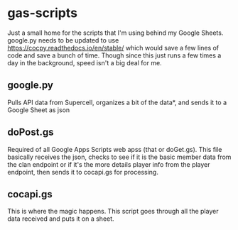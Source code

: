 # gas-scripts

Just a small home for the scripts that I'm using behind my Google Sheets.  google.py needs to be updated to use https://cocpy.readthedocs.io/en/stable/ which would save a few lines of code and save a bunch of time.  Though since this just runs a few times a day in the background, speed isn't a big deal for me.

## google.py
Pulls API data from Supercell, organizes a bit of the data*, and sends it to a Google Sheet as json

## doPost.gs
Required of all Google Apps Scripts web apss (that or doGet.gs).  This file basically receives the json, checks to see if it is the basic member data from the clan endpoint or if it's the more details player info from the player endpoint, then sends it to cocapi.gs for processing.

## cocapi.gs
This is where the magic happens.  This script goes through all the player data received and puts it on a sheet.
